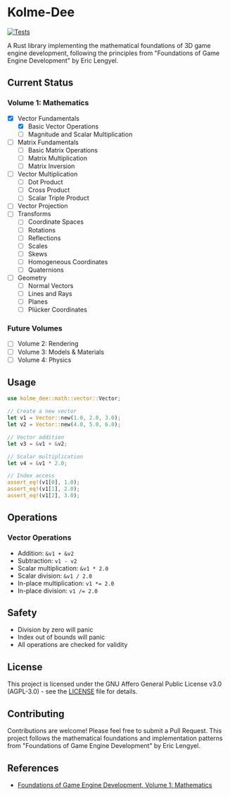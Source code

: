 # Kolme-Dee

[![Tests](https://img.shields.io/github/actions/workflow/status/sh0guni/kolme-dee/test.yml?branch=master&label=tests)](https://github.com/sh0guni/kolme-dee/actions/workflows/test.yml)

A Rust library implementing the mathematical foundations of 3D game engine development, following the principles from "Foundations of Game Engine Development" by Eric Lengyel.

## Current Status

### Volume 1: Mathematics
- [x] Vector Fundamentals
  - [x] Basic Vector Operations
  - [ ] Magnitude and Scalar Multiplication
- [ ] Matrix Fundamentals
  - [ ] Basic Matrix Operations
  - [ ] Matrix Multiplication
  - [ ] Matrix Inversion
- [ ] Vector Multiplication
  - [ ] Dot Product
  - [ ] Cross Product
  - [ ] Scalar Triple Product
- [ ] Vector Projection
- [ ] Transforms
  - [ ] Coordinate Spaces
  - [ ] Rotations
  - [ ] Reflections
  - [ ] Scales
  - [ ] Skews
  - [ ] Homogeneous Coordinates
  - [ ] Quaternions
- [ ] Geometry
  - [ ] Normal Vectors
  - [ ] Lines and Rays
  - [ ] Planes
  - [ ] Plücker Coordinates

### Future Volumes
- [ ] Volume 2: Rendering
- [ ] Volume 3: Models & Materials
- [ ] Volume 4: Physics

## Usage

```rust
use kolme_dee::math::vector::Vector;

// Create a new vector
let v1 = Vector::new(1.0, 2.0, 3.0);
let v2 = Vector::new(4.0, 5.0, 6.0);

// Vector addition
let v3 = &v1 + &v2;

// Scalar multiplication
let v4 = &v1 * 2.0;

// Index access
assert_eq!(v1[0], 1.0);
assert_eq!(v1[1], 2.0);
assert_eq!(v1[2], 3.0);
```

## Operations

### Vector Operations
- Addition: `&v1 + &v2`
- Subtraction: `v1 - v2`
- Scalar multiplication: `&v1 * 2.0`
- Scalar division: `&v1 / 2.0`
- In-place multiplication: `v1 *= 2.0`
- In-place division: `v1 /= 2.0`

## Safety

- Division by zero will panic
- Index out of bounds will panic
- All operations are checked for validity

## License

This project is licensed under the GNU Affero General Public License v3.0 (AGPL-3.0) - see the [LICENSE](LICENSE) file for details.

## Contributing

Contributions are welcome! Please feel free to submit a Pull Request. This project follows the mathematical foundations and implementation patterns from "Foundations of Game Engine Development" by Eric Lengyel.

## References

- [Foundations of Game Engine Development, Volume 1: Mathematics](https://foundationsofgameenginedev.com/)
